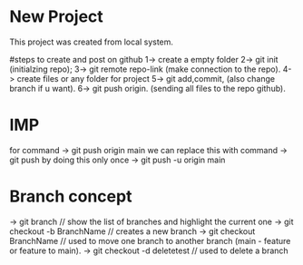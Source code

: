 # New Project

This project was created from local system.

#steps to create and post on github
1-> create a empty folder
2-> git init (initialzing repo);
3-> git remote repo-link (make connection to the repo).
4-> create files or any folder for project 
5-> git add,commit, (also change branch if u want).
6-> git push origin. (sending all files to the repo github).

# IMP
for command -> git push origin main
we can replace this with command -> git push
by doing this only once -> git push -u origin main

# Branch concept
 -> git branch //  show the list of branches and highlight the current one
 -> git checkout -b BranchName  // creates a new branch
 -> git checkout BranchName // used to move one branch to another branch (main - feature or feature to main).
-> git checkout -d deletetest // used to delete a branch 